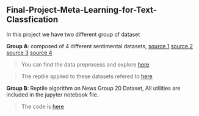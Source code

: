 ## Final-Project-Meta-Learning-for-Text-Classfication

In this project we have two different group of dataset

**Group A**: composed of 4 different sentimental datasets, [source 1](https://www.kaggle.com/clmentbisaillon/fake-and-real-news-dataset?select=Fake.csv) [source 2](Dataset_IMDB) [source 3](https://www.kaggle.com/c/word2vec-nlp-tutorial/data) [source 4](https://www.kaggle.com/crowdflower/twitter-airline-sentiment)
> You can find the data preprocess and explore [here](https://github.com/Martina-Wei/Final-Project-Meta-Learning-for-Text-Classfication/blob/main/data_exploration.ipynb)

> The reptile applied to these datasets refered to [here](https://github.com/Martina-Wei/Final-Project-Meta-Learning-for-Text-Classfication/blob/main/reptile_on_text.ipynb)

**Group B**: Reptile algorithm on News Group 20 Dataset, All utilities are included in the jupyter notebook file.
> The code is [here](https://github.com/Martina-Wei/Final-Project-Meta-Learning-for-Text-Classfication/blob/main/reptile_NewsGroup20.ipynb)

